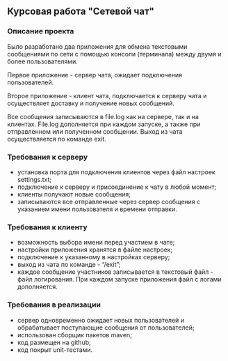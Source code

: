 ## Курсовая работа "Сетевой чат"

### Описание проекта
Было разработано два приложения для обмена текстовыми сообщениями по сети с помощью консоли (терминала) между двумя и более пользователями.

Первое приложение - сервер чата, ожидает подключения пользователей.

Второе приложение - клиент чата, подключается к серверу чата и осуществляет доставку и получение новых сообщений.

Все сообщения записываются в file.log как на сервере, так и на клиентах. File.log дополняется при каждом запуске, а также при отправленном или полученном сообщении. Выход из чата осуществляется по команде exit.

### Требования к серверу
* установка порта для подключения клиентов через файл настроек settings.txt;
* подключение к серверу и присоединение к чату в любой момент;
* клиенты получают новые сообщения;
* записываются все отправленные через сервер сообщения с указанием имени пользователя и времени отправки.
### Требования к клиенту
* возможность выбора имени перед участием в чате;
* настройки приложения хранятся в файле настроек;
* подключение к указанному в настройках серверу;
* выход из чата по команде - “/exit”;
* каждое сообщение участников записывается в текстовый файл - файл логирования. При каждом запуске приложения файл с логами дополняется.
### Требования в реализации
* сервер одновременно ожидает новых пользователей и обрабатывает поступающие сообщения от пользователей;
* использован сборщик пакетов maven;
* код размещен на github;
* код покрыт unit-тестами.
